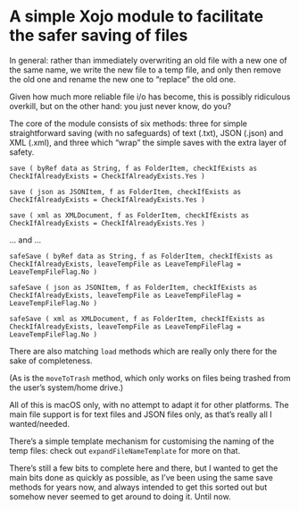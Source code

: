 # A simple Xojo module to facilitate the safer saving of files

In general: rather than immediately overwriting an old file with a new one of the same name, we write the new file to a temp file, and only then remove the old one and rename the new one to “replace” the old one.

Given how much more reliable file i/o has become, this is possibly ridiculous overkill, but on the other hand: you just never know, do you?

The core of the module consists of six methods: three for simple straightforward saving (with no safeguards) of text (.txt), JSON (.json) and XML (.xml), and three which “wrap” the simple saves with the extra layer of safety.

`save ( byRef data as String, f as FolderItem, checkIfExists as CheckIfAlreadyExists = CheckIfAlreadyExists.Yes )`

`save ( json as JSONItem, f as FolderItem, checkIfExists as CheckIfAlreadyExists = CheckIfAlreadyExists.Yes )`

`save ( xml as XMLDocument, f as FolderItem, checkIfExists as CheckIfAlreadyExists = CheckIfAlreadyExists.Yes )`

... and ...

`safeSave ( byRef data as String, f as FolderItem, checkIfExists as CheckIfAlreadyExists, leaveTempFile as LeaveTempFileFlag = LeaveTempFileFlag.No )`

`safeSave ( json as JSONItem, f as FolderItem, checkIfExists as CheckIfAlreadyExists, leaveTempFile as LeaveTempFileFlag = LeaveTempFileFlag.No )`
  
`safeSave ( xml as XMLDocument, f as FolderItem, checkIfExists as CheckIfAlreadyExists, leaveTempFile as LeaveTempFileFlag = LeaveTempFileFlag.No )`

There are also matching `load` methods which are really only there for the sake of completeness.

(As is the `moveToTrash` method, which only works on files being trashed from the user’s system/home drive.)

All of this is macOS only, with no attempt to adapt it for other platforms. The main file support is for text files and JSON files only, as that’s really all I wanted/needed.

There’s a simple template mechanism for customising the naming of the temp files: check out `expandFileNameTemplate` for more on that.

There’s still a few bits to complete here and there, but I wanted to get the main bits done as quickly as possible, as I’ve been using the same save methods for years now, and always intended to get this sorted out but somehow never seemed to get around to doing it. Until now.

